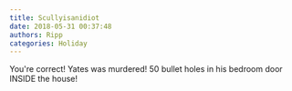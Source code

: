 ```yaml
---
title: Scullyisanidiot
date: 2018-05-31 00:37:48
authors: Ripp
categories: Holiday
---
```


 You're correct! Yates was murdered! 50 bullet holes in his bedroom door INSIDE the house!